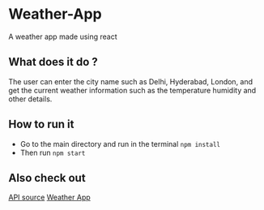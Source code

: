 # Weather-App
A weather app made using react
## What does it do ?
The user can enter the city name such as Delhi, Hyderabad, London, and get the current weather information such as the temperature humidity and other details.
## How to run it
- Go to the main directory and run in the terminal `npm install`
- Then run `npm start`
## Also check out
[API source](https://openweathermap.org/api)
[Weather App](https://imtanmay21.github.io/Weather-App/)
